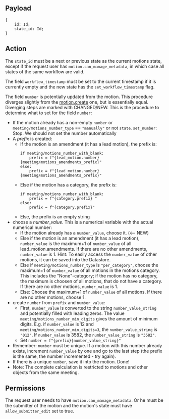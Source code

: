 ## Payload
```
{
    id: Id;
    state_id: Id;
}
```

## Action
The `state_id` must be a next or previous state as the current motions state, except if the request user has `motion.can_manage_metadata`, in which case all states of the same workflow are valid.

The field `workflow_timestamp` must be set to the current timestamp if it is currently empty and the
new state has the `set_workflow_timestamp` flag.

The field `number` is potentially updated from the motion. This procedure diverges slightly from the [motion.create](motion.create) one, but is essentially equal. Diverging steps are marked with CHANGED/NEW. This is the procedure to determine what to set for the field `number`:
  * If the motion already has a non-empty `number` or `meeting/motions_number_type` == `"manually"` or not `state.set_number`: Stop. We should not set the number automatically
  * A _prefix_ is created:
    * If the motion is an amendment (it has a lead motion), the prefix is:
      ```
      if meeting/motions_number_with_blank:
          prefix = f"{lead_motion.number} {meeting/motions_amendments_prefix}"
      else:
          prefix = f"{lead_motion.number}{meeting/motions_amendments_prefix}"
      ```
    * Else if the motion has a category, the prefix is:
      ```
      if meeting/motions_number_with_blank:
          prefix = f"{category.prefix} "
      else:
          prefix = f"{category.prefix}"
      ```
    * Else, the prefix is an empty string
  * choose a _number_value_. This is a numerical variable with the actual numerical number:
    * If the motion already has a `number_value`, choose it. (<-- NEW)
    * Else if the motion is an amendment (it has a lead motion), `number_value` is the maximum+1 of `number_value` of all lead_motion.amendments. If there are no other amendments, `number_value` is 1. Hint: To easily access the `number_value` of other motions, it can be saved into the Datastore.
    * Else if `meeting/motions_number_type` is `"per_category"`, choose the maximum+1 of `number_value` of all motions in the motions category. This includes the "None"-category; if the motion has no category, the maximum is choosen of all motions, that do not have a category. If there are no other motions, `number_value` is 1.
    * Else: Choose the maximum+1 of `number_value` of all motions. If there are no other motions, choose 1.
  * create `number` from `prefix` and `number_value`:
    * First, `number_value` is converted to the string `number_value_string` and potentially filled with leading zeros. The value `meeting/motions_number_min_digits` gives the amount of minimum digits. E.g. if `number_value` is 12 and `meeting/motions_number_min_digits=3`, the `number_value_string` is `"012"`. If `number_value` is 3582, the `number_value_string` is `"3582"`.
    * Set `number = f"{prefix}{number_value_string}"`
  * Remember: `number` must be unique. If a motion with this number already exists, increment `number_value` by one and go to the last step (the prefix is the same, the number incremented - try again).
  * If there is a unique `number`, save it into the motion. Done!
  * Note: The complete calculation is restricted to motions and other objects from the same meeting.

## Permissions
The request user needs to have `motion.can_manage_metadata`. Or he must be the submitter of the motion and the motion's state must have `allow_submitter_edit` set to true.
